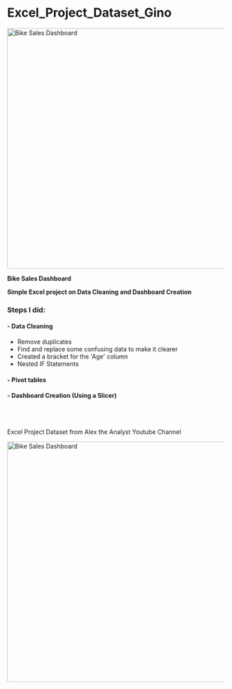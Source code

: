 # Excel_Project_Dataset_Gino

<img width="555" alt="Bike Sales Dashboard" src="https://github.com/Gino-Freud-Hobayan/Excel_Project_Dataset_Gino/assets/117270964/4678f950-ffbe-4a6d-8974-6d4c034592f7">


**Bike Sales Dashboard** 

**Simple Excel project on Data Cleaning and Dashboard Creation**

### Steps I did:

#### - Data Cleaning
  - Remove duplicates
  - Find and replace some confusing data to make it clearer
  - Created a bracket for the 'Age' column
  - Nested IF Statements

#### - Pivot tables

#### - Dashboard Creation (Using a Slicer)



<br><br>


Excel Project Dataset from Alex the Analyst Youtube Channel

<img width="555" alt="Bike Sales Dashboard" src="https://github.com/Gino-Freud-Hobayan/Excel_Project_Dataset_Gino/assets/117270964/4678f950-ffbe-4a6d-8974-6d4c034592f7">

